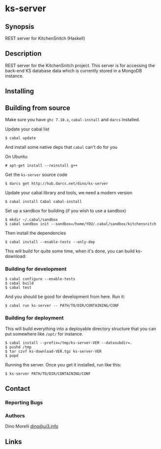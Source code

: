 # ks-server


## Synopsis

REST server for KitchenSnitch (Haskell)


## Description

REST server for the KitchenSnitch project. This server is for
accessing the back-end KS database data which is currently stored
in a MongoDB instance.


## Installing


## Building from source

Make sure you have `ghc 7.10.x`, `cabal-install` and `darcs` installed.

Update your cabal list

    $ cabal update

And install some native deps that `cabal` can't do for you

On Ubuntu:

    # apt-get install --reinstall g++ 

Get the `ks-server` source code

    $ darcs get http://hub.darcs.net/dino/ks-server

Update your cabal library and tools, we need a modern version

    $ cabal install Cabal cabal-install

Set up a sandbox for building (if you wish to use a sandbox)

    $ mkdir ~/.cabal/sandbox
    $ cabal sandbox init --sandbox=/home/YOU/.cabal/sandbox/kitchensnitch

Then install the dependencies

    $ cabal install --enable-tests --only-dep

This will build for quite some time, when it's done, you can build
ks-download:


### Building for development

    $ cabal configure --enable-tests
    $ cabal build
    $ cabal test

And you should be good for development from here. Run it:

    $ cabal run ks-server -- PATH/TO/DIR/CONTAINING/CONF


### Building for deployment

This will build everything into a deployable directory structure
that you can put somewhere like `/opt/` for instance.

    $ cabal install --prefix=/tmp/ks-server-VER --datasubdir=.
    $ pushd /tmp
    $ tar czvf ks-download-VER.tgz ks-server-VER
    $ popd


Running the server. Once you get it installed, run like this:

    $ ks-server PATH/TO/DIR/CONTAINING/CONF


## Contact

### Reporting Bugs

### Authors

Dino Morelli <dino@ui3.info>


## Links
